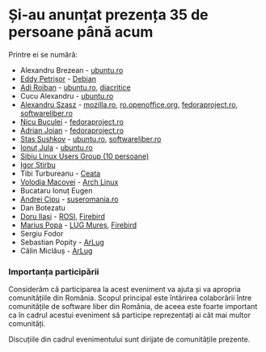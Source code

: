 Și-au anunțat prezența 35 de persoane până acum
===============================================

Printre ei se numără:

 * Alexandru Brezean - <a href="http://www.ubuntu.ro">ubuntu.ro</a>
 * <a href="http://ramblingfoo.blogspot.com">Eddy Petrișor</a> - <a href="http://wiki.debian.org/L10N/Romanian/">Debian</a></li>
 * <a href="http://adi.roiban.ro">Adi Roiban</a> - <a href="http://www.ubuntu.ro">ubuntu.ro</a>, <a href="http://groups.google.ro/group/diacritice/about">diacritice</a>
 * Cucu Alexandru - <a href="http://www.ubuntu.ro">ubuntu.ro</a>
 * <a href="http://alexxed.com">Alexandru Szasz</a> - <a href="http://mozilla.ro">mozilla.ro</a>, <a href="http://ro.openoffice.org">ro.openoffice.org</a>, <a href="http://fedoraproject.ro">fedoraproject.ro</a>, <a href="http://softwareliber.ro">softwareliber.ro</a>
 * <a href="http://nicubunu.ro">Nicu Buculei</a> - <a href="http://fedoraproject.ro">fedoraproject.ro</a>
 * <a href="http://ajoian.ro">Adrian Joian</a> - <a href="http://fedoraproject.ro">fedoraproject.ro</a>
 * <a href="http://stas.nerd.ro">Stas Sushkov</a> - <a href="http://www.ubuntu.ro">ubuntu.ro</a>, <a href="http://softwareliber.ro">softwareliber.ro</a>
 * <a href="http://ionutjula.blogspot.com">Ionuț Jula</a> - <a href="http://www.ubuntu.ro">ubuntu.ro</a>
 * <a href="http://sblug.ro">Sibiu Linux Users Group (10 persoane)</a>
 * <a href="http://igor.tla.ro/">Igor Știrbu</a>
 * Tibi Turbureanu - <a href="http://ceata.org">Ceata</a>
 * <a href="http://volodia.ro/">Volodia Macovei</a> - <a href="http://archlinux.ro">Arch Linux</a>
 * Bucataru Ionuț Eugen
 * <a href="http://www.strainu.ro">Andrei Cipu</a> - <a href="http://suseromania.ro">suseromania.ro</a>
 * Dan Botezatu
 * <a href="http://www.linkedin.com/in/doruilasi">Doru Ilași</a> - <a href="http://rosi.ro">ROSI</a>, <a href="http://firebird.ro">Firebird</a>
 * <a href="http://mapopa.blogspot.com/">Marius Popa</a> - <a href="http://www.lug-mures.org/">LUG Mureș</a>, <a href="http://firebird.ro">Firebird</a>
 * Sergiu Fodor
 * Sebastian Popity - <a href="http://www.arlug.ro">ArLug</a>
 * Călin Miclăuș - <a href="http://www.arlug.ro">ArLug</a>

### Importanța participării ###

Considerăm că participarea la acest eveniment va ajuta și va apropria comunitățiile din România. 
Scopul principal este întărirea colaborării între comunitățile de software liber din România, 
de aceea este foarte important ca în cadrul acestui eveniment să participe reprezentați ai cât mai multor comunități.

Discuțiile din cadrul evenimentului sunt dirijate de comunitățile prezente.
